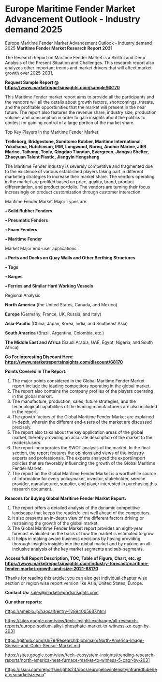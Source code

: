 # Europe Maritime Fender Market Advancement Outlook - Industry demand 2025
 Europe Maritime Fender Market Advancement Outlook - Industry demand 2025
<strong>Maritime Fender Market Research Report 2031</strong>

The Research Report on Maritime Fender Market is a Skillful and Deep Analysis of the Present Situation and Challenges. This research report also analyzes other important trends and market drivers that will affect market growth over 2025-2031.

<strong>Request Sample Report @ <a href=https://www.marketreportsinsights.com/sample/68170>https://www.marketreportsinsights.com/sample/68170</a></strong>

This Maritime Fender market report aims to provide all the participants and the vendors will all the details about growth factors, shortcomings, threats, and the profitable opportunities that the market will present in the near future. The report also features the revenue share, industry size, production volume, and consumption in order to gain insights about the politics to contest for gaining control of a large portion of the market share.

Top Key Players in the Maritime Fender Market:

<strong>Trelleborg, Bridgestone, Sumitomo Rubber, Maritime International, Yokohama, Hutchinson, IRM, Longwood, Noreq, Anchor Marine, JIER Marine, Taihong, Tonly, Qingdao Tiandun, Evergreen, Jiangsu Shelter, Zhaoyuan Talent Plastic, Jiangyin Hengsheng</strong>

The Maritime Fender Industry is severely competitive and fragmented due to the existence of various established players taking part in different marketing strategies to increase their market share. The vendors operating in the market are profiled based on price, quality, brand, product differentiation, and product portfolio. The vendors are turning their focus increasingly on product customization through customer interaction.

Maritime Fender Market Major Types are:

<strong>• Solid Rubber Fenders

• Pneumatic Fenders

• Foam Fenders

• Maritime Fender</strong>

Market Major end-user applications :

<strong>• Ports and Docks on Quay Walls and Other Berthing Structures

• Tugs

• Barges

• Ferries and Similar Hard Working Vessels</strong>

Regional Analysis

</u><strong><b>North America</b></strong> (the United States, Canada, and Mexico)

<strong><b>Europe </b></strong>(Germany, France, UK, Russia, and Italy)

<strong><b>Asia-Pacific</b></strong> (China, Japan, Korea, India, and Southeast Asia)

<strong><b>South America</b></strong> (Brazil, Argentina, Colombia, etc.)

<strong><b>The Middle East and Africa</b></strong> (Saudi Arabia, UAE, Egypt, Nigeria, and South Africa)

<strong>Go For Interesting Discount Here: <a href=https://www.marketreportsinsights.com/discount/68170>https://www.marketreportsinsights.com/discount/68170</a></strong>

<strong>Points Covered in The Report:</strong>
<ol>
  <li>The major points considered in the Global Maritime Fender Market report include the leading competitors operating in the global market.</li>
  <li>The report also contains the company profiles of the players operating in the global market.</li>
  <li>The manufacture, production, sales, future strategies, and the technological capabilities of the leading manufacturers are also included in the report.</li>
  <li>The growth factors of the Global Maritime Fender Market are explained in-depth, wherein the different end-users of the market are discussed precisely.</li>
  <li>The report also talks about the key application areas of the global market, thereby providing an accurate description of the market to the readers/users.</li>
  <li>The report incorporates the SWOT analysis of the market. In the final section, the report features the opinions and views of the industry experts and professionals. The experts analyzed the export/import policies that are favorably influencing the growth of the Global Maritime Fender Market.</li>
  <li>The report on the Global Maritime Fender Market is a worthwhile source of information for every policymaker, investor, stakeholder, service provider, manufacturer, supplier, and player interested in purchasing this research document.</li>
</ol>
<strong>Reasons for Buying Global Maritime Fender Market Report:</strong>

<ol>
  <li>The report offers a detailed analysis of the dynamic competitive landscape that keeps the reader/client well ahead of the competitors.</li>
  <li>It also presents an in-depth view of the different factors driving or restraining the growth of the global market.</li>
  <li>The Global Maritime Fender Market report provides an eight-year forecast evaluated on the basis of how the market is estimated to grow.</li>
  <li>It helps in making aware business decisions by having providing thorough insights insights into the global market and by making an all-inclusive analysis of the key market segments and sub-segments.</li>
</ol>
<strong>Access full Report Description, TOC, Table of Figure, Chart, etc. @ <a href=https://www.marketreportsinsights.com/industry-forecast/maritime-fender-market-growth-and-size-2021-68170>https://www.marketreportsinsights.com/industry-forecast/maritime-fender-market-growth-and-size-2021-68170</a></strong>


Thanks for reading this article; you can also get individual chapter wise section or region wise report version like Asia, United States, Europe.

<strong>Contact Us:</strong>
sales@marketreportsinsights.com

<strong>Our other reports:</strong>

<a href=https://ameblo.jp/haqsaif/entry-12894005637.html>https://ameblo.jp/haqsaif/entry-12894005637.html</a>

<a href=https://sites.google.com/view/tech-insight-exchange/all-research-reports/europe-sodium-alkyl-phosphate-market-to-witness-xx-cagr-by-2031>https://sites.google.com/view/tech-insight-exchange/all-research-reports/europe-sodium-alkyl-phosphate-market-to-witness-xx-cagr-by-2031</a>

<a href=https://github.com/Ishi78/Research/blob/main/North-America-Image-Sensor-and-Color-Sensor-Market.md>https://github.com/Ishi78/Research/blob/main/North-America-Image-Sensor-and-Color-Sensor-Market.md</a>

<a href=https://sites.google.com/view/tech-ecosystem-insights/trending-research-reports/north-america-heat-furnace-market-to-witness-5-cagr-by-2031>https://sites.google.com/view/tech-ecosystem-insights/trending-research-reports/north-america-heat-furnace-market-to-witness-5-cagr-by-2031</a>

<a href=https://issuu.com/reportsinsights24/docs/europelowintensityinfraredtubeheatersmarketsizesco>https://issuu.com/reportsinsights24/docs/europelowintensityinfraredtubeheatersmarketsizesco</a>"
